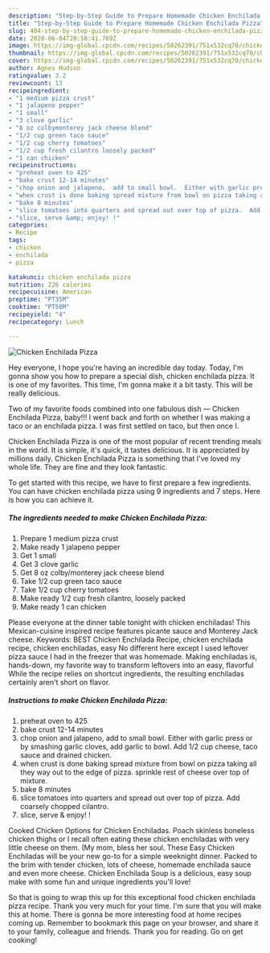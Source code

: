 ```yaml
---
description: "Step-by-Step Guide to Prepare Homemade Chicken Enchilada Pizza"
title: "Step-by-Step Guide to Prepare Homemade Chicken Enchilada Pizza"
slug: 404-step-by-step-guide-to-prepare-homemade-chicken-enchilada-pizza
date: 2020-06-04T20:58:41.769Z
image: https://img-global.cpcdn.com/recipes/50262391/751x532cq70/chicken-enchilada-pizza-recipe-main-photo.jpg
thumbnail: https://img-global.cpcdn.com/recipes/50262391/751x532cq70/chicken-enchilada-pizza-recipe-main-photo.jpg
cover: https://img-global.cpcdn.com/recipes/50262391/751x532cq70/chicken-enchilada-pizza-recipe-main-photo.jpg
author: Agnes Hudson
ratingvalue: 3.2
reviewcount: 13
recipeingredient:
- "1 medium pizza crust"
- "1 jalapeno pepper"
- "1 small"
- "3 clove garlic"
- "8 oz colbymonterey jack cheese blend"
- "1/2 cup green taco sauce"
- "1/2 cup cherry tomatoes"
- "1/2 cup fresh cilantro loosely packed"
- "1 can chicken"
recipeinstructions:
- "preheat oven to 425"
- "bake crust 12-14 minutes"
- "chop onion and jalapeno,  add to small bowl.  Either with garlic press or by smashing garlic cloves, add garlic to bowl.  Add 1/2 cup cheese, taco sauce and drained chicken."
- "when crust is done baking spread mixture from bowl on pizza taking all they way out to the edge of pizza.  sprinkle rest of cheese over top of mixture."
- "bake 8 minutes"
- "slice tomatoes into quarters and spread out over top of pizza.  Add coarsely chopped cilantro."
- "slice, serve &amp; enjoy! !"
categories:
- Recipe
tags:
- chicken
- enchilada
- pizza

katakunci: chicken enchilada pizza 
nutrition: 226 calories
recipecuisine: American
preptime: "PT35M"
cooktime: "PT50M"
recipeyield: "4"
recipecategory: Lunch

---
```



![Chicken Enchilada Pizza](https://img-global.cpcdn.com/recipes/50262391/751x532cq70/chicken-enchilada-pizza-recipe-main-photo.jpg)

Hey everyone, I hope you're having an incredible day today. Today, I'm gonna show you how to prepare a special dish, chicken enchilada pizza. It is one of my favorites. This time, I'm gonna make it a bit tasty. This will be really delicious.

Two of my favorite foods combined into one fabulous dish — Chicken Enchilada Pizza, baby!!! I went back and forth on whether I was making a taco or an enchilada pizza. I was first settled on taco, but then once I.

Chicken Enchilada Pizza is one of the most popular of recent trending meals in the world. It is simple, it's quick, it tastes delicious. It is appreciated by millions daily. Chicken Enchilada Pizza is something that I've loved my whole life. They are fine and they look fantastic.


To get started with this recipe, we have to first prepare a few ingredients. You can have chicken enchilada pizza using 9 ingredients and 7 steps. Here is how you can achieve it.

<!--inarticleads1-->

##### The ingredients needed to make Chicken Enchilada Pizza:

1. Prepare 1 medium pizza crust
1. Make ready 1 jalapeno pepper
1. Get 1 small
1. Get 3 clove garlic
1. Get 8 oz colby/monterey jack cheese blend
1. Take 1/2 cup green taco sauce
1. Take 1/2 cup cherry tomatoes
1. Make ready 1/2 cup fresh cilantro, loosely packed
1. Make ready 1 can chicken


Please everyone at the dinner table tonight with chicken enchiladas! This Mexican-cuisine inspired recipe features picante sauce and Monterey Jack cheese. Keywords: BEST Chicken Enchilada Recipe, chicken enchilada recipe, chicken enchiladas, easy No different here except I used leftover pizza sauce I had in the freezer that was homemade. Making enchiladas is, hands-down, my favorite way to transform leftovers into an easy, flavorful While the recipe relies on shortcut ingredients, the resulting enchiladas certainly aren&#39;t short on flavor. 

<!--inarticleads2-->

##### Instructions to make Chicken Enchilada Pizza:

1. preheat oven to 425
1. bake crust 12-14 minutes
1. chop onion and jalapeno,  add to small bowl.  Either with garlic press or by smashing garlic cloves, add garlic to bowl.  Add 1/2 cup cheese, taco sauce and drained chicken.
1. when crust is done baking spread mixture from bowl on pizza taking all they way out to the edge of pizza.  sprinkle rest of cheese over top of mixture.
1. bake 8 minutes
1. slice tomatoes into quarters and spread out over top of pizza.  Add coarsely chopped cilantro.
1. slice, serve &amp; enjoy! !


Cooked Chicken Options for Chicken Enchiladas. Poach skinless boneless chicken thighs or I recall often eating these chicken enchiladas with very little cheese on them. (My mom, bless her soul. These Easy Chicken Enchiladas will be your new go-to for a simple weeknight dinner. Packed to the brim with tender chicken, lots of cheese, homemade enchilada sauce and even more cheese. Chicken Enchilada Soup is a delicious, easy soup make with some fun and unique ingredients you&#39;ll love! 

So that is going to wrap this up for this exceptional food chicken enchilada pizza recipe. Thank you very much for your time. I'm sure that you will make this at home. There is gonna be more interesting food at home recipes coming up. Remember to bookmark this page on your browser, and share it to your family, colleague and friends. Thank you for reading. Go on get cooking!
